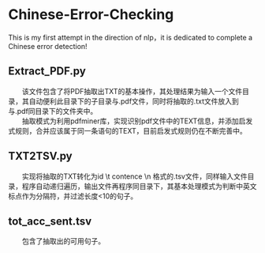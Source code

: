 # Chinese-Error-Checking

This is my first attempt in the direction of nlp，it is dedicated to complete a Chinese error detection!

## Extract_PDF.py
&emsp;&emsp;该文件包含了将PDF抽取出TXT的基本操作，其处理结果为输入一个文件目录，其自动便利此目录下的子目录与.pdf文件，同时将抽取的.txt文件放入到与.pdf同目录下的文件夹中。<br>
&emsp;&emsp;抽取模式为利用pdfminer库，实现识别pdf文件中的TEXT信息，并添加启发式规则，合并应该属于同一条语句的TEXT，目前启发式规则仍在不断完善中。

## TXT2TSV.py
&emsp;&emsp;实现将抽取的TXT转化为id \t contence \n 格式的.tsv文件，同样输入文件目录，程序自动递归遍历，输出文件再程序同目录下，其基本处理模式为判断中英文标点作为分隔符，并过滤长度<10的句子。

## tot_acc_sent.tsv
&emsp;&emsp;包含了抽取出的可用句子。
